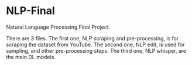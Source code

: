 # NLP-Final
Natural Language Processing Final Project.

There are 3 files.
The first one, NLP scraping and pre-processing, is for scraping the dataset from YouTube.
The second one, NLP edit, is used for sampling, and other pre-processing steps.
The third one, NLP whisper, are the main DL models.
